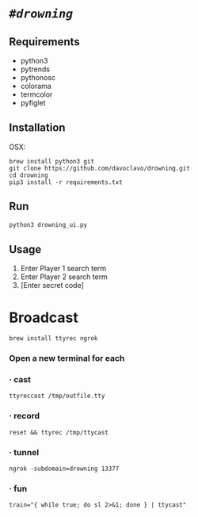 *`#drowning`*
===========

Requirements
------------

 * python3
 * pytrends
 * pythonosc
 * colorama
 * termcolor
 * pyfiglet


Installation
------------
OSX:
```
brew install python3 git
git clone https://github.com/davoclavo/drowning.git
cd drowning
pip3 install -r requirements.txt
```

Run
---

```py
python3 drowning_ui.py
```

Usage
-----

  1. Enter Player 1 search term
  2. Enter Player 2 search term
  3. [Enter secret code]


Broadcast
=========

```
brew install ttyrec ngrok
```


### Open a new terminal for each

### · cast


```
ttyreccast /tmp/outfile.tty
```

### · record

```
reset && ttyrec /tmp/ttycast
```

### · tunnel

```
ngrok -subdomain=drowning 13377
```

### · fun

```
train="{ while true; do sl 2>&1; done } | ttycast"
```
